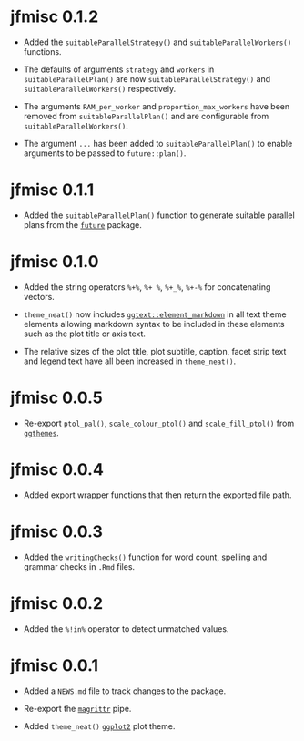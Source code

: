 # jfmisc 0.1.2

* Added the `suitableParallelStrategy()` and `suitableParallelWorkers()` functions.

* The defaults of arguments `strategy` and `workers` in `suitableParallelPlan()` are now `suitableParallelStrategy()` and `suitableParallelWorkers()` respectively.

* The arguments `RAM_per_worker` and `proportion_max_workers` have been removed from `suitableParallelPlan()` and are configurable from `suitableParallelWorkers()`.

* The argument `...` has been added to `suitableParallelPlan()` to enable arguments to be passed to `future::plan()`.

# jfmisc 0.1.1

* Added the `suitableParallelPlan()` function to generate suitable parallel plans from the [`future`](https://future.futureverse.org/) package.

# jfmisc 0.1.0

* Added the string operators `%+%`, `%+ %`, `%+_%`, `%+-%` for concatenating vectors.

* `theme_neat()` now includes [`ggtext::element_markdown`](https://wilkelab.org/ggtext/reference/element_markdown.html) in all text theme elements allowing markdown syntax to be included in these elements such as the plot title or axis text.

* The relative sizes of the plot title, plot subtitle, caption, facet strip text and legend text have all been increased in `theme_neat()`.

# jfmisc 0.0.5

* Re-export `ptol_pal()`, `scale_colour_ptol()` and `scale_fill_ptol()` from [`ggthemes`](https://jrnold.github.io/ggthemes/).

# jfmisc 0.0.4

* Added export wrapper functions that then return the exported file path.

# jfmisc 0.0.3

* Added the `writingChecks()` function for word count, spelling and grammar checks in `.Rmd` files.

# jfmisc 0.0.2

* Added the `%!in%` operator to detect unmatched values.

# jfmisc 0.0.1

* Added a `NEWS.md` file to track changes to the package.

* Re-export the [`magrittr`](https://magrittr.tidyverse.org/reference/pipe.htmL) pipe.

* Added `theme_neat()` [`ggplot2`](https://ggplot2.tidyverse.org/) plot theme.
